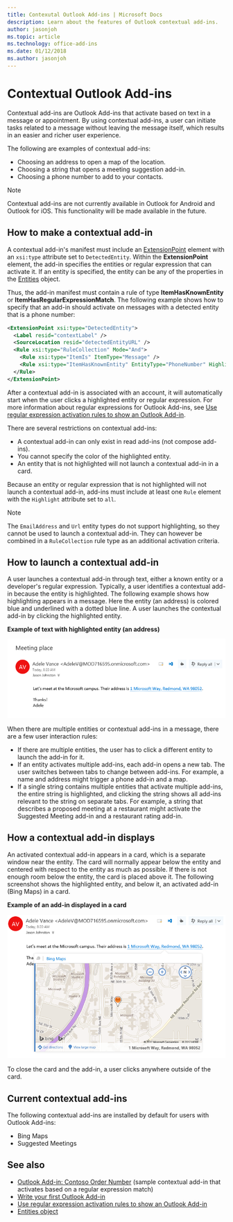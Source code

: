 ```yaml
---
title: Contexutal Outlook Add-ins | Microsoft Docs
description: Learn about the features of Outlook contextual add-ins.
author: jasonjoh
ms.topic: article
ms.technology: office-add-ins
ms.date: 01/12/2018
ms.author: jasonjoh
---
```


# Contextual Outlook Add-ins

Contextual add-ins are Outlook Add-ins that activate based on text in a message or appointment. By using contextual add-ins, a user can initiate tasks related to a message without leaving the message itself, which results in an easier and richer user experience.

The following are examples of contextual add-ins:

- Choosing an address to open a map of the location.
- Choosing a string that opens a meeting suggestion add-in.
- Choosing a phone number to add to your contacts.


> [!NOTE]
> Contextual add-ins are not currently available in Outlook for Android and Outlook for iOS. This functionality will be made available in the future.

## How to make a contextual add-in

A contextual add-in's manifest must include an [ExtensionPoint](https://dev.office.com/reference/add-ins/manifest/extensionpoint?product=outlook&version=v1.5) element with an `xsi:type` attribute set to `DetectedEntity`. Within the **ExtensionPoint** element, the add-in specifies the entities or regular expression that can activate it. If an entity is specified, the entity can be any of the properties in the [Entities](https://dev.office.com/reference/add-ins/outlook/1.5/simple-types?product=outlook&version=v1.5) object. 

Thus, the add-in manifest must contain a rule of type **ItemHasKnownEntity** or **ItemHasRegularExpressionMatch**. The following example shows how to specify that an add-in should activate on messages with a detected entity that is a phone number:

```XML
<ExtensionPoint xsi:type="DetectedEntity">
  <Label resid="contextLabel" />
  <SourceLocation resid="detectedEntityURL" />
  <Rule xsi:type="RuleCollection" Mode="And">
    <Rule xsi:type="ItemIs" ItemType="Message" />
    <Rule xsi:type="ItemHasKnownEntity" EntityType="PhoneNumber" Highlight="all" />
  </Rule>
</ExtensionPoint>
```

After a contextual add-in is associated with an account, it will automatically start when the user clicks a highlighted entity or regular expression. For more information about regular expressions for Outlook Add-ins, see [Use regular expression activation rules to show an Outlook Add-in](use-regular-expressions-to-show-an-outlook-add-in.md).

There are several restrictions on contextual add-ins:

- A contextual add-in can only exist in read add-ins (not compose add-ins).
- You cannot specify the color of the highlighted entity.
- An entity that is not highlighted will not launch a contextual add-in in a card.

Because an entity or regular expression that is not highlighted will not launch a contextual add-in, add-ins must include at least one `Rule` element with the `Highlight` attribute set to `all`.

> [!NOTE]
> The `EmailAddress` and `Url` entity types do not support highlighting, so they cannot be used to launch a contextual add-in. They can however be combined in a `RuleCollection` rule type as an additional activation criteria.

## How to launch a contextual add-in

A user launches a contextual add-in through text, either a known entity or a developer's regular expression. Typically, a user identifies a contextual add-in because the entity is highlighted. The following example shows how highlighting appears in a message. Here the entity (an address) is colored blue and underlined with a dotted blue line. A user launches the contextual add-in by clicking the highlighted entity. 

**Example of text with highlighted entity (an address)**

![Shows the highlighted entity within an email](images/outlook-detected-entity-highlight.PNG)
    
When there are multiple entities or contextual add-ins in a message, there are a few user interaction rules:

- If there are multiple entities, the user has to click a different entity to launch the add-in for it.
- If an entity activates multiple add-ins, each add-in opens a new tab. The user switches between tabs to change between add-ins. For example, a name and address might trigger a phone add-in and a map.
- If a single string contains multiple entities that activate multiple add-ins, the entire string is highlighted, and clicking the string shows all add-ins relevant to the string on separate tabs. For example, a string that describes a proposed meeting at a restaurant might activate the Suggested Meeting add-in and a restaurant rating add-in.

## How a contextual add-in displays

An activated contextual add-in appears in a card, which is a separate window near the entity. The card will normally appear below the entity and centered with respect to the entity as much as possible. If there is not enough room below the entity, the card is placed above it. The following screenshot shows the highlighted entity, and below it, an activated add-in (Bing Maps) in a card.

**Example of an add-in displayed in a card**

![Shows a contextual app in a card](images/outlook-detected-entity-card.PNG)

To close the card and the add-in, a user clicks anywhere outside of the card.

## Current contextual add-ins

The following contextual add-ins are installed by default for users with Outlook Add-ins:

- Bing Maps 
- Suggested Meetings

## See also

- [Outlook Add-in: Contoso Order Number](https://github.com/OfficeDev/Outlook-Add-In-Contextual-Regex) (sample contextual add-in that activates based on a regular expression match)
- [Write your first Outlook Add-in](quick-start.md)
- [Use regular expression activation rules to show an Outlook Add-in](use-regular-expressions-to-show-an-outlook-add-in.md)
- [Entities object](https://dev.office.com/reference/add-ins/outlook/1.5/simple-types?product=outlook&version=v1.5)
